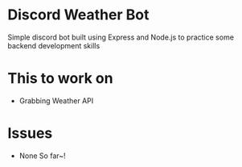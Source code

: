 # Discord Weather Bot
 Simple discord bot built using Express and Node.js to practice some backend development skills 

# This to work on 
- Grabbing Weather API 


# Issues
- None So far~! 